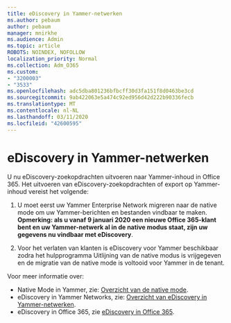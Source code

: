 ```yaml
---
title: eDiscovery in Yammer-netwerken
ms.author: pebaum
author: pebaum
manager: mnirkhe
ms.audience: Admin
ms.topic: article
ROBOTS: NOINDEX, NOFOLLOW
localization_priority: Normal
ms.collection: Adm_O365
ms.custom:
- "3200003"
- "3533"
ms.openlocfilehash: adc5dba801236bfbcff30d3fa151f8d0463be3cd
ms.sourcegitcommit: 9ab422063e5a474c92ed956d42d222b90336fecb
ms.translationtype: MT
ms.contentlocale: nl-NL
ms.lasthandoff: 03/11/2020
ms.locfileid: "42600595"
---
```

# <a name="ediscovery-in-yammer-networks"></a>eDiscovery in Yammer-netwerken

U nu eDiscovery-zoekopdrachten uitvoeren naar Yammer-inhoud in Office 365.  Het uitvoeren van eDiscovery-zoekopdrachten of export op Yammer-inhoud vereist het volgende:

1. U moet eerst uw Yammer Enterprise Network migreren naar de native mode om uw Yammer-berichten en bestanden vindbaar te maken. **Opmerking: als u vanaf 9 januari 2020 een nieuwe Office 365-klant bent en uw Yammer-netwerk al in de native modus staat, zijn uw gegevens nu vindbaar met eDiscovery**.

2. Voor het verlaten van klanten is eDiscovery voor Yammer beschikbaar zodra het hulpprogramma Uitlijning van de native modus is vrijgegeven en de migratie van de native mode is voltooid voor Yammer in de tenant.

Voor meer informatie over:

- Native Mode in Yammer, zie: [Overzicht van de native mode](https://docs.microsoft.com/yammer/configure-your-yammer-network/overview-native-mode).
- eDiscovery in Yammer Networks, zie: [Overzicht van eDiscovery in Yammer-netwerken](https://docs.microsoft.com/yammer/manage-security-and-compliance/overview-of-ediscovery).
- eDiscovery in Office 365, zie [eDiscovery in Office 365](https://docs.microsoft.com/microsoft-365/compliance/ediscovery).
